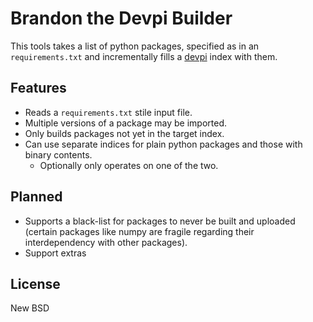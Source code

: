 Brandon the Devpi Builder
=========================

This tools takes a list of python packages, specified as in an `requirements.txt` and incrementally fills a
[devpi](http://doc.devpi.net/latest/) index with them.

Features
--------

 * Reads a `requirements.txt` stile input file.
 * Multiple versions of a package may be imported.
 * Only builds packages not yet in the target index.
 * Can use separate indices for plain python packages and those with binary contents.
    - Optionally only operates on one of the two.


Planned
-------
 * Supports a black-list for packages to never be built and uploaded (certain packages like numpy are fragile regarding
   their interdependency with other packages).
 * Support extras

License
-------

New BSD
